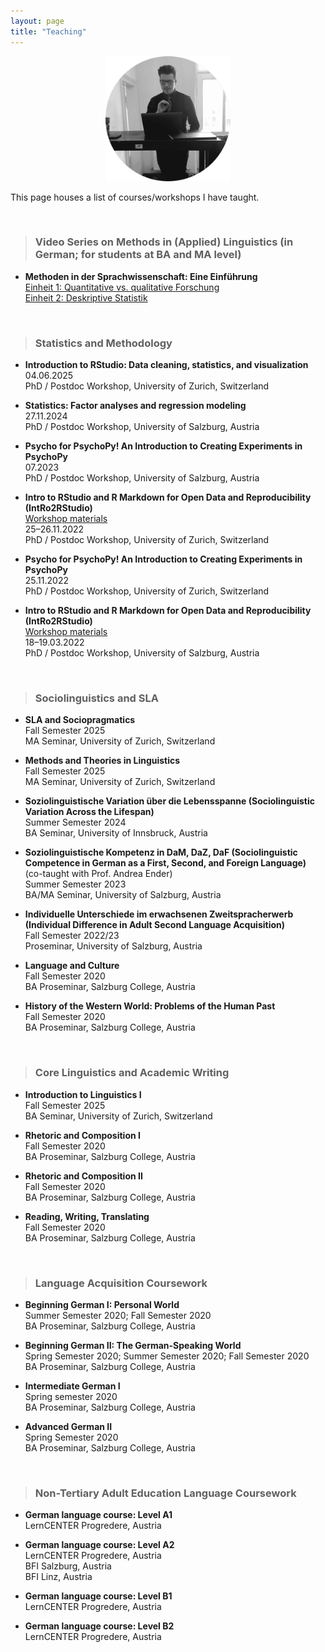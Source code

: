```yaml
---
layout: page
title: "Teaching"
---
```


<p align="center">
  <img width="200" height="200" src="/images/TeachingPhoto.png">
</p>

This page houses a list of courses/workshops I have taught. 

<br> 

> ### Video Series on Methods in (Applied) Linguistics (in German; for students at BA and MA level)

* **Methoden in der Sprachwissenschaft: Eine Einführung** <br> [Einheit 1: Quantitative vs. qualitative Forschung](https://pro.panopto.com/Panopto/Pages/Viewer.aspx?tid=897bbd85-ee1c-493c-98cb-afef00f942c1) <br> [Einheit 2: Deskriptive Statistik](https://pro.panopto.com/Panopto/Pages/Viewer.aspx?tid=0dc27fe0-5596-4db5-a651-afef00f95f5b) 


<br>

> ### Statistics and Methodology

* **Introduction to RStudio: Data cleaning, statistics, and visualization** <br> 04.06.2025 <br> PhD / Postdoc Workshop, University of Zurich, Switzerland

* **Statistics: Factor analyses and regression modeling** <br> 27.11.2024 <br> PhD / Postdoc Workshop, University of Salzburg, Austria

* **Psycho for PsychoPy! An Introduction to Creating Experiments in PsychoPy** <br> 07.2023 <br> PhD / Postdoc Workshop, University of Salzburg, Austria

* **Intro to RStudio and R Markdown for Open Data and Reproducibility (IntRo2RStudio)** <br> [Workshop materials](https://masonwirtz.github.io/intRo2RStudio/) <br> 25–26.11.2022 <br> PhD / Postdoc Workshop, University of Zurich, Switzerland

* **Psycho for PsychoPy! An Introduction to Creating Experiments in PsychoPy** <br> 25.11.2022 <br> PhD / Postdoc Workshop, University of Zurich, Switzerland

* **Intro to RStudio and R Markdown for Open Data and Reproducibility (IntRo2RStudio)** <br> [Workshop materials](https://masonwirtz.github.io/intRo2RStudio/) <br> 18–19.03.2022 <br> PhD / Postdoc Workshop, University of Salzburg, Austria


<br>

> ### Sociolinguistics and SLA

* **SLA and Sociopragmatics** <br> Fall Semester 2025 <br> MA Seminar, University of Zurich, Switzerland

* **Methods and Theories in Linguistics** <br> Fall Semester 2025 <br> MA Seminar, University of Zurich, Switzerland

* **Soziolinguistische Variation über die Lebensspanne (Sociolinguistic Variation Across the Lifespan)** <br> Summer Semester 2024 <br> BA Seminar, University of Innsbruck, Austria

* **Soziolinguistische Kompetenz in DaM, DaZ, DaF (Sociolinguistic Competence in German as a First, Second, and Foreign Language)** (co-taught with Prof. Andrea Ender) <br> Summer Semester 2023 <br> BA/MA Seminar, University of Salzburg, Austria

* **Individuelle Unterschiede im erwachsenen Zweitspracherwerb (Individual Difference in Adult Second Language Acquisition)** <br> Fall Semester 2022/23 <br> Proseminar, University of Salzburg, Austria

* **Language and Culture** <br> Fall Semester 2020 <br> BA Proseminar, Salzburg College, Austria

* **History of the Western World: Problems of the Human Past** <br> Fall Semester 2020 <br> BA Proseminar, Salzburg College, Austria


<br>

> ### Core Linguistics and Academic Writing

* **Introduction to Linguistics I** <br> Fall Semester 2025 <br> BA Seminar, University of Zurich, Switzerland

* **Rhetoric and Composition I** <br> Fall Semester 2020 <br> BA Proseminar, Salzburg College, Austria

* **Rhetoric and Composition II** <br> Fall Semester 2020 <br> BA Proseminar, Salzburg College, Austria

* **Reading, Writing, Translating** <br> Fall Semester 2020 <br> BA Proseminar, Salzburg College, Austria


<br>

> ### Language Acquisition Coursework

* **Beginning German I: Personal World** <br> Summer Semester 2020; Fall Semester 2020 <br> BA Proseminar, Salzburg College, Austria

* **Beginning German II: The German-Speaking World** <br> Spring Semester 2020; Summer Semester 2020; Fall Semester 2020 <br> BA Proseminar, Salzburg College, Austria

* **Intermediate German I** <br> Spring semester 2020 <br> BA Proseminar, Salzburg College, Austria

* **Advanced German II** <br> Spring Semester 2020 <br> BA Proseminar, Salzburg College, Austria


<br>

> ### Non-Tertiary Adult Education Language Coursework

* **German language course: Level A1** <br> LernCENTER Progredere, Austria

* **German language course: Level A2** <br> LernCENTER Progredere, Austria <br> BFI Salzburg, Austria <br> BFI Linz, Austria

* **German language course: Level B1** <br> LernCENTER Progredere, Austria

* **German language course: Level B2** <br> LernCENTER Progredere, Austria

